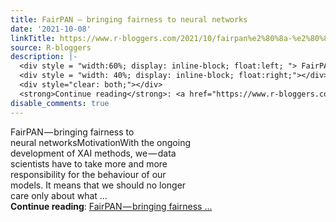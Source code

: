 ```yaml
---
title: FairPAN — bringing fairness to neural networks
date: '2021-10-08'
linkTitle: https://www.r-bloggers.com/2021/10/fairpan%e2%80%8a-%e2%80%8abringing-fairness-to-neural-networks/
source: R-bloggers
description: |-
  <div style = "width:60%; display: inline-block; float:left; "> FairPAN — bringing fairness to neural networksMotivationWith the ongoing development of XAI methods, we — data scientists have to take more and more responsibility for the behaviour of our models. It means that we should no longer care only about what ...</div>
  <div style = "width: 40%; display: inline-block; float:right;"></div>
  <div style="clear: both;"></div>
  <strong>Continue reading</strong>: <a href="https://www.r-bloggers.com/2021/10/fairpan%e2%80%8a-%e2%80%8abringing-fairness-to-neural-networks/">FairPAN — bringing fairness ...
disable_comments: true
---
```

<div style = "width:60%; display: inline-block; float:left; "> FairPAN — bringing fairness to neural networksMotivationWith the ongoing development of XAI methods, we — data scientists have to take more and more responsibility for the behaviour of our models. It means that we should no longer care only about what ...</div>
<div style = "width: 40%; display: inline-block; float:right;"></div>
<div style="clear: both;"></div>
<strong>Continue reading</strong>: <a href="https://www.r-bloggers.com/2021/10/fairpan%e2%80%8a-%e2%80%8abringing-fairness-to-neural-networks/">FairPAN — bringing fairness ...